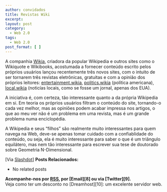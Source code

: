 ```yaml
---
author: convidados
title: Revistas Wiki
excerpt:
layout: post
category:
  - Web 2.0
tags:
  - Web 2.0
post_format: [ ]
---
```

A companhia [Wikia][1], criadora da popular Wikipedia e outros sites como o Wikiquote e Wikibooks, acostumada a fornecer conteúdo escrito pelos próprios usuários lançou recentemente três novos sites, com o intuito de ser tornarem três revistas eletrônicas, gratuitas e com a opinião dos próprios leitores: [entertainment.wikia][2], [politics.wikia][3] (política americana), [local.wikia][4] (noticías locais, como se fosse um jornal, apenas dos EUA).

A iniciativa é, com certeza, tão interessante quanto a da própria Wikipedia em si. Em teoria os próprios usuários filtram o conteúdo do site, tornando-o cada vez melhor, mas as opiniões podem acabar impressa nos artigos, o que ao meu ver não é um problema em uma revista, mas é um grande problema numa enciclopédia.

A Wikipedia e seus “filhos” são realmente muito interessantes para quem navega na Web, deve-se apenas tomar cuidado com a confiablidade do conteúdo, ou seja, ela é muito interessante para saber o que é um triângulo equilátero, mas nem tão interessante para escrever sua tese de doutorado sobre Geometria N-Dimensional.

[Via [Slashdot][5]] 
**Posts Relacionados:** 
*   No related posts









**Acompanhe-nos por [ RSS][7], por [Email][8] ou via [Twitter][9].**  
Veja como ter um desconto no [Dreamhost][10]: um excelente servidor web.

 [1]: http://www.wikia.com/wiki/Wikia "Wikia"
 [2]: http://entertainment.wikia.com/index.php?title=Main_Page "entertainment.wikia"
 [3]: http://politics.wikia.com/index.php?title=Main_Page "politics.wikia"
 [4]: http://local.wikia.com/index.php?title=Main_Page "local.wikia"
 [5]: http://slashdot.org/articles/07/02/13/1621259.shtml " Wikipedia Founder Introduces Wiki Magazine Sites"
 [6]: https://twitter.com/share
 [7]: http://feeds.feedburner.com/VidaGeek



